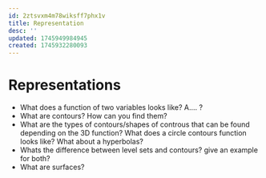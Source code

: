 ```yaml
---
id: 2ztsvxm4m78wiksff7phx1v
title: Representation
desc: ''
updated: 1745949984945
created: 1745932280093
---
```


# Representations
- What does a function of two variables looks like? A.... ?
- What are contours? How can you find them?
- What are the types of contours/shapes of controus that can be found depending on the 3D function? What does a circle contours function looks like? What about a hyperbolas?
- Whats the difference between level sets and contours? give an example for both?
- What are surfaces?